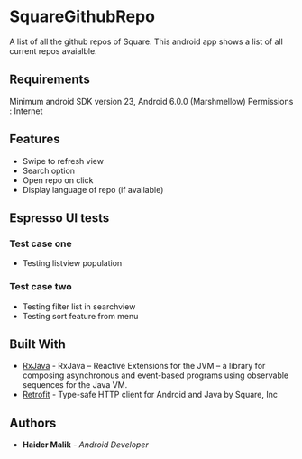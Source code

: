 # SquareGithubRepo

A list of all the github repos of Square. This android app shows a list of all current repos avaialble.

## Requirements

Minimum android SDK version 23, Android 6.0.0 (Marshmellow)
Permissions : Internet

## Features

 - Swipe to refresh view
 - Search option
 - Open repo on click
 - Display language of repo (if available)

## Espresso UI tests

### Test case one
 - Testing listview population

### Test case two
 - Testing filter list in searchview
 - Testing sort feature from menu
 
## Built With

* [RxJava](https://github.com/ReactiveX/RxJava) - RxJava – Reactive Extensions for the JVM – a library for composing asynchronous and event-based programs using observable sequences for the Java VM.
* [Retrofit](https://github.com/square/retrofit) - Type-safe HTTP client for Android and Java by Square, Inc

## Authors

* **Haider Malik** - *Android Developer* 
